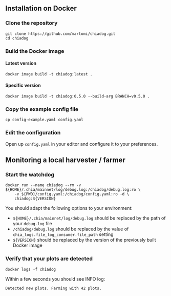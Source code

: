 ## Installation on Docker

### Clone the repository

```
git clone https://github.com/martomi/chiadog.git
cd chiadog
```

### Build the Docker image

#### Latest version

```
docker image build -t chiadog:latest .
```

#### Specific version

```
docker image build -t chiadog:0.5.0 --build-arg BRANCH=v0.5.0 .
```

### Copy the example config file

```
cp config-example.yaml config.yaml
```

### Edit the configuration

Open up `config.yaml` in your editor and configure it to your preferences.

## Monitoring a local harvester / farmer

### Start the watchdog

```
docker run --name chiadog --rm -v ${HOME}/.chia/mainnet/log/debug.log:/chiadog/debug.log:ro \
    -v ${PWD}/config.yaml:/chiadog/config.yaml:ro -d \
    chiadog:${VERSION}
```

You should adapt the following options to your environment:
 - `${HOME}/.chia/mainnet/log/debug.log` should be replaced by the path of your `debug.log` file
 - `/chiadog/debug.log` should be replaced by the value of `chia_logs.file_log_consumer.file_path` setting
 - `${VERSION}` should be replaced by the version of the previously built Docker image

### Verify that your plots are detected

```
docker logs -f chiadog
```

Within a few seconds you should see INFO log:

```
Detected new plots. Farming with 42 plots.
```
